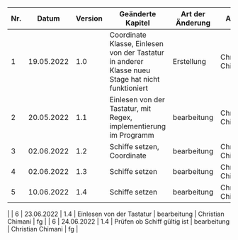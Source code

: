 | Nr. | Datum      | Version | Geänderte Kapitel                                                                                | Art der Änderung | Autor             | Status |
|-----|------------|---------|--------------------------------------------------------------------------------------------------|------------------|-------------------|--------|
| 1   | 19.05.2022 | 1.0     | Coordinate Klasse, Einlesen von der Tastatur in anderer Klasse nueu Stage hat nicht funktioniert | Erstellung       | Christian Chimani | iB     |
| 2   | 20.05.2022 | 1.1     | Einlesen von der Tastatur, mit Regex, implementierung im Programm                                | bearbeitung      | Christian Chimani | fg     |
| 3   | 02.06.2022 | 1.2     | Schiffe setzen, Coordinate                                                                       | bearbeitung      | Christian Chimani | iB     |
| 4   | 02.06.2022 | 1.3     | Schiffe setzen                                                                                   | bearbeitung      | Christian Chimani | fg     |
| 5   | 10.06.2022 | 1.4     | Schiffe setzen                                                                                   | bearbeitung      | Christian Chimani | fg  
|
| 6   | 23.06.2022 | 1.4     | Einlesen von der Tastatur                                                                        | bearbeitung      | Christian Chimani | fg 
|
| 6   | 24.06.2022 | 1.4     | Prüfen ob Schiff gültig ist                                                                      | bearbeitung      | Christian Chimani | fg |

